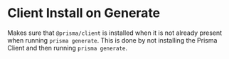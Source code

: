 # Client Install on Generate

Makes sure that `@prisma/client` is installed when it is not already present
when running `prisma generate`. This is done by not installing the Prisma Client
and then running `prisma generate`.

